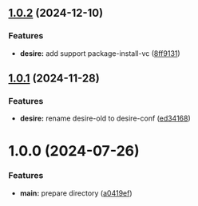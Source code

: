 ## [1.0.2](https://github.com/yamadharma/desire/compare/v1.0.1...v1.0.2) (2024-12-10)


### Features

* **desire:** add support package-install-vc ([8ff9131](https://github.com/yamadharma/desire/commit/8ff91310170d8ea71f3d31444a0855e375e97fdc))



## [1.0.1](https://github.com/yamadharma/desire/compare/v1.0.0...v1.0.1) (2024-11-28)


### Features

* **desire:** rename desire-old to desire-conf ([ed34168](https://github.com/yamadharma/desire/commit/ed341686ba6ec7855ceb3c7e72279d87ceb7c473))



# 1.0.0 (2024-07-26)


### Features

* **main:** prepare directory ([a0419ef](https://github.com/yamadharma/desire/commit/a0419ef06521687b659cb2c15682fddfe469ae14))




